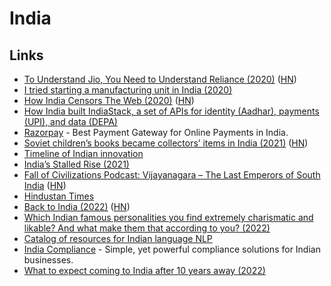 # India

## Links

- [To Understand Jio, You Need to Understand Reliance (2020)](https://diff.substack.com/p/to-understand-jio-you-need-to-understand) ([HN](https://news.ycombinator.com/item?id=24008244))
- [I tried starting a manufacturing unit in India (2020)](https://superr.in/economy/i-tried-starting-a-manufacturing-unit-in-india/)
- [How India Censors The Web (2020)](http://iamkush.me/how-india-censors-the-web/) ([HN](https://news.ycombinator.com/item?id=24633490))
- [How India built IndiaStack, a set of APIs for identity (Aadhar), payments (UPI), and data (DEPA)](https://twitter.com/balajis/status/1355129423624687619)
- [Razorpay](https://razorpay.com/) - Best Payment Gateway for Online Payments in India.
- [Soviet children’s books became collectors’ items in India (2021)](https://www.atlasobscura.com/articles/soviet-childrens-books-in-india) ([HN](https://news.ycombinator.com/item?id=26849866))
- [Timeline of Indian innovation](https://en.wikipedia.org/wiki/Timeline_of_Indian_innovation)
- [India’s Stalled Rise (2021)](https://www.foreignaffairs.com/articles/india/2021-12-14/indias-stalled-rise)
- [Fall of Civilizations Podcast: Vijayanagara – The Last Emperors of South India](https://podcasts.apple.com/us/podcast/14-vijayanagara-the-last-emperors-of-south-india/id1449884495?i=1000551515692) ([HN](https://news.ycombinator.com/item?id=30402624))
- [Hindustan Times](https://www.hindustantimes.com/)
- [Back to India (2022)](https://yugal.me/back-to-india/) ([HN](https://news.ycombinator.com/item?id=30965402))
- [Which Indian famous personalities you find extremely charismatic and likable? And what make them that according to you? (2022)](https://www.reddit.com/r/india/comments/we40n4/which_indian_famous_personalities_you_find/)
- [Catalog of resources for Indian language NLP](https://github.com/AI4Bharat/indicnlp_catalog)
- [India Compliance](https://github.com/resilient-tech/india-compliance) - Simple, yet powerful compliance solutions for Indian businesses.
- [What to expect coming to India after 10 years away (2022)](https://www.reddit.com/r/india/comments/z8gbg5/planning_to_move_back_dink_couple_from_canada/)
